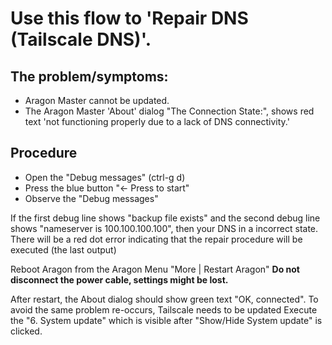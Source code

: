 # Use this flow to 'Repair DNS (Tailscale DNS)'.

## The problem/symptoms:
- Aragon Master cannot be updated. 
- The Aragon Master 'About' dialog "The Connection State:", shows red text 'not functioning properly due to a lack of DNS connectivity.'

## Procedure
- Open the "Debug messages" (ctrl-g d)
- Press the blue button "← Press to start"
- Observe the "Debug messages"

If the first debug line shows "backup file exists" and the second debug line shows "nameserver is 100.100.100.100", then your DNS in a incorrect state.
There will be a red dot error indicating that the repair procedure will be executed (the last output)

Reboot Aragon from the Aragon Menu "More | Restart Aragon"
**Do not disconnect the power cable, settings might be lost.**

After restart, the About dialog should show green text "OK, connected".
To avoid the same problem re-occurs, Tailscale needs to be updated
Execute the "6. System update" which is visible after "Show/Hide System update" is clicked.